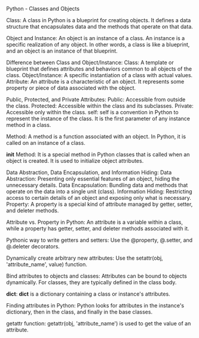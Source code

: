 Python - Classes and Objects


Class:
A class in Python is a blueprint for creating objects. It defines a data structure that encapsulates data and the methods that operate on that data.

Object and Instance:
An object is an instance of a class. An instance is a specific realization of any object. In other words, a class is like a blueprint, and an object is an instance of that blueprint.

Difference between Class and Object/Instance:
Class: A template or blueprint that defines attributes and behaviors common to all objects of the class.
Object/Instance: A specific instantiation of a class with actual values.
Attribute:
An attribute is a characteristic of an object. It represents some property or piece of data associated with the object.

Public, Protected, and Private Attributes:
Public: Accessible from outside the class.
Protected: Accessible within the class and its subclasses.
Private: Accessible only within the class.
self:
self is a convention in Python to represent the instance of the class. It is the first parameter of any instance method in a class.

Method:
A method is a function associated with an object. In Python, it is called on an instance of a class.

__init__ Method:
It is a special method in Python classes that is called when an object is created. It is used to initialize object attributes.

Data Abstraction, Data Encapsulation, and Information Hiding:
Data Abstraction: Presenting only essential features of an object, hiding the unnecessary details.
Data Encapsulation: Bundling data and methods that operate on the data into a single unit (class).
Information Hiding: Restricting access to certain details of an object and exposing only what is necessary.
Property:
A property is a special kind of attribute managed by getter, setter, and deleter methods.

Attribute vs. Property in Python:
An attribute is a variable within a class, while a property has getter, setter, and deleter methods associated with it.

Pythonic way to write getters and setters:
Use the @property, @<attribute>.setter, and @<attribute>.deleter decorators.

Dynamically create arbitrary new attributes:
Use the setattr(obj, 'attribute_name', value) function.

Bind attributes to objects and classes:
Attributes can be bound to objects dynamically. For classes, they are typically defined in the class body.

__dict__:
__dict__ is a dictionary containing a class or instance's attributes.

Finding attributes in Python:
Python looks for attributes in the instance's dictionary, then in the class, and finally in the base classes.

getattr function:
getattr(obj, 'attribute_name') is used to get the value of an attribute.